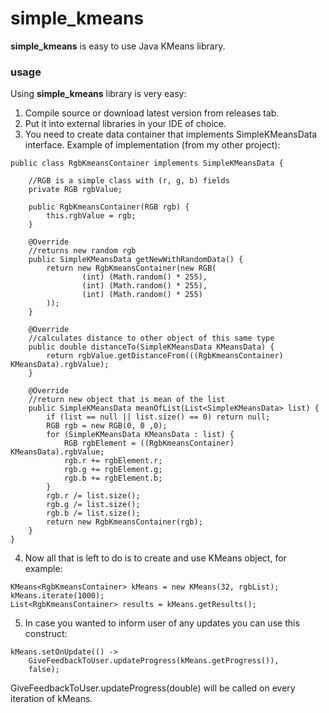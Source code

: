 # simple_kmeans
**simple_kmeans** is easy to use Java KMeans library.

### usage
Using **simple_kmeans** library is very easy: 
1. Compile source or download latest version from releases tab.
2. Put it into external libraries in your IDE of choice.
3. You need to create data container that implements SimpleKMeansData interface. Example of implementation (from my other project):

```
public class RgbKmeansContainer implements SimpleKMeansData {

    //RGB is a simple class with (r, g, b) fields
    private RGB rgbValue;

    public RgbKmeansContainer(RGB rgb) {
        this.rgbValue = rgb;
    }

    @Override
    //returns new random rgb
    public SimpleKMeansData getNewWithRandomData() {
        return new RgbKmeansContainer(new RGB(
                (int) (Math.random() * 255),
                (int) (Math.random() * 255),
                (int) (Math.random() * 255)
        ));
    }

    @Override
    //calculates distance to other object of this same type
    public double distanceTo(SimpleKMeansData KMeansData) {
        return rgbValue.getDistanceFrom(((RgbKmeansContainer) KMeansData).rgbValue);
    }

    @Override
    //return new object that is mean of the list
    public SimpleKMeansData meanOfList(List<SimpleKMeansData> list) {
        if (list == null || list.size() == 0) return null;
        RGB rgb = new RGB(0, 0 ,0);
        for (SimpleKMeansData KMeansData : list) {
            RGB rgbElement = ((RgbKmeansContainer) KMeansData).rgbValue;
            rgb.r += rgbElement.r;
            rgb.g += rgbElement.g;
            rgb.b += rgbElement.b;
        }
        rgb.r /= list.size();
        rgb.g /= list.size();
        rgb.b /= list.size();
        return new RgbKmeansContainer(rgb);
    }
}
```
4. Now all that is left to do is to create and use KMeans<T implements SimpleKMeansData> object, for example:

```
KMeans<RgbKmeansContainer> kMeans = new KMeans(32, rgbList);
kMeans.iterate(1000);
List<RgbKmeansContainer> results = kMeans.getResults();
```

5. In case you wanted to inform user of any updates you can use this construct:

```
kMeans.setOnUpdate(() ->
    GiveFeedbackToUser.updateProgress(kMeans.getProgress()),
    false);
```

GiveFeedbackToUser.updateProgress(double) will be called on every iteration of kMeans.
